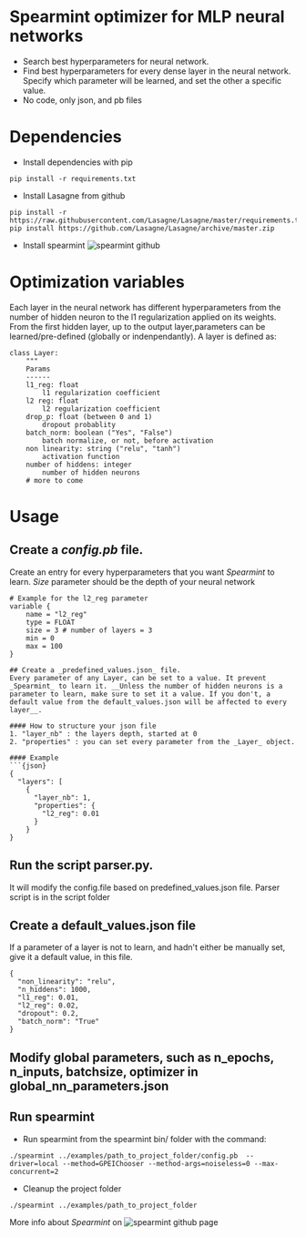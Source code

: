 # Spearmint optimizer for MLP neural networks
* Search best hyperparameters for neural network.
* Find best hyperparameters for every dense layer in the neural network. Specify which parameter will be learned, and set the other a specific value.
* No code, only json, and pb files

# Dependencies
* Install dependencies with pip
```{bash}
pip install -r requirements.txt
```
* Install Lasagne from github 
```{bash}
pip install -r https://raw.githubusercontent.com/Lasagne/Lasagne/master/requirements.txt
pip install https://github.com/Lasagne/Lasagne/archive/master.zip
```
* Install spearmint ![spearmint github](https://github.com/JasperSnoek/spearmint)

# Optimization variables
Each layer in the neural network has different hyperparameters from the number of hidden neuron to the l1 regularization applied on its weights.  
From the first hidden layer, up to the output layer,parameters can be learned/pre-defined (globally or indenpendantly). A layer is defined as:
```
class Layer:
	"""
	Params
	------	
	l1_reg: float
		l1 regularization coefficient	
	l2 reg: float
		l2 regularization coefficient
	drop_p: float (between 0 and 1)
		dropout probablity
	batch_norm: boolean ("Yes", "False")
		batch normalize, or not, before activation
	non linearity: string ("relu", "tanh")
		activation function 
	number of hiddens: integer
		number of hidden neurons
	# more to come
``` 

# Usage

## Create a _config.pb_ file. 
Create an entry for every hyperparameters that you want _Spearmint_ to learn. _Size_ parameter should be the depth of your neural network

```{python}
# Example for the l2_reg parameter
variable {
    name = "l2_reg" 
    type = FLOAT
    size = 3 # number of layers = 3
    min = 0
    max = 100
}

## Create a _predefined_values.json_ file.
Every parameter of any Layer, can be set to a value. It prevent _Spearmint_ to learn it. __Unless the number of hidden neurons is a parameter to learn, make sure to set it a value. If you don't, a default value from the default_values.json will be affected to every layer__.  

#### How to structure your json file
1. "layer_nb" : the layers depth, started at 0
2. "properties" : you can set every parameter from the _Layer_ object.

#### Example
```{json}
{
  "layers": [
    {
      "layer_nb": 1,
      "properties": {
        "l2_reg": 0.01
      }
    }
}
```

## Run the script __parser.py__. 
It will modify the config.file based on predefined_values.json file. Parser script is in the script folder

## Create a __default_values.json file__
If a parameter of a layer is not to learn, and hadn't either be manually set, give it a default value, in this file.
```{json}
{
  "non_linearity": "relu",
  "n_hiddens": 1000,
  "l1_reg": 0.01,
  "l2_reg": 0.02,
  "dropout": 0.2,
  "batch_norm": "True"
}
```

## Modify global parameters, such as n_epochs, n_inputs, batchsize, optimizer in __global_nn_parameters.json__

## Run spearmint
* Run spearmint from the spearmint bin/ folder with the command:
```{bash}
./spearmint ../examples/path_to_project_folder/config.pb  --driver=local --method=GPEIChooser --method-args=noiseless=0 --max-concurrent=2
```
* Cleanup the project folder
```{bash}
./spearmint ../examples/path_to_project_folder
```
More info about _Spearmint_ on ![spearmint github page](https://github.com/JasperSnoek/spearmint)



